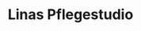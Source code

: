 ---
title: "Linas Pflegestudio"
url: /strasshof-an-der-nordbahn/linas-pflegestudio/
shop: Kosmetik
---